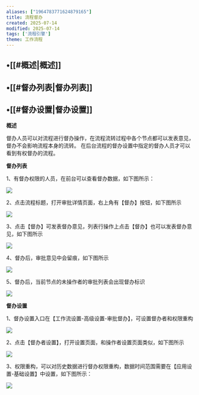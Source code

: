 ```yaml
---
aliases: ["1964783771624879165"]
title: 流程督办
created: 2025-07-14
modified: 2025-07-14
tags: ['流程引擎']
theme: 工作流程
---
```


## •[[#概述|概述]]

## •[[#督办列表|督办列表]]

## •[[#督办设置|督办设置]]

**概述**

督办人员可以对流程进行督办操作，在流程流转过程中各个节点都可以发表意见，督办不会影响流程本身的流转。 在后台流程的督办设置中指定的督办人员才可以看到有权督办的流程。

**督办列表**

1、有督办权限的人员，在前台可以查看督办数据，如下图所示：

![](eb91b0a91a3c12bb6d1db23f00cb37ac.jpg)

2、点击流程标题，打开审批详情页面，右上角有【督办】按钮，如下图所示

![](6fb10b4459a4bb849adeaf2c2876074a.jpg)

3、点击【督办】可发表督办意见，列表行操作上点击【督办】也可以发表督办意见，如下图所示

![](7fb007edec6e8311bfd2c047988231d4.jpg)

4、督办后，审批意见中会留痕，如下图所示

![](11f9feb9c7c0f153d88056d0cba92764.jpg)

5、督办后，当前节点的未操作者的审批列表会出现督办标识

![](4717a940bb428fd309832ffec3e3c050.jpg)

**督办设置**

1、督办设置入口在【工作流设置-高级设置-审批督办】，可设置督办者和权限重构

![](0eb61d704cd4cd8e91946dd00f379dfd.jpg)

2、点击【督办者设置】，打开设置页面，和操作者设置页面类似，如下图所示

![](73b41a7c523fe66746b9bbe7bbbbf0ff.jpg)

3、权限重构，可以对历史数据进行督办权限重构，数据时间范围需要在【应用设置-基础设置】中设置，如下图所示：

![](fa5f373cd995628ecfd0bc8da3973975.jpg)